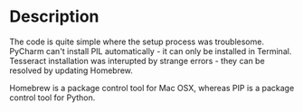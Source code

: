 # Description

The code is quite simple where the setup process was troublesome. PyCharm can't install PIL automatically - it can only be installed in Terminal. Tesseract installation was interupted by strange errors - they can be resolved by updating Homebrew.

Homebrew is a package control tool for Mac OSX, whereas PIP is a package control tool for Python.